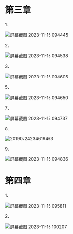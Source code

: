 # 第三章
1、

![屏幕截图 2023-11-15 094445](https://github.com/WangXueFei11/homework/assets/144666483/0dad90c6-1cdb-44f8-8e5e-01e11d309eb5)

2、

![屏幕截图 2023-11-15 094538](https://github.com/WangXueFei11/homework/assets/144666483/da1106e0-4398-4caf-805f-fb3393786041)

3、

![屏幕截图 2023-11-15 094605](https://github.com/WangXueFei11/homework/assets/144666483/45097979-f1ac-4199-865d-1305fe9e29aa)

5、

![屏幕截图 2023-11-15 094650](https://github.com/WangXueFei11/homework/assets/144666483/0c031f02-495b-4573-bd17-6ed4b5002006)

7、

![屏幕截图 2023-11-15 094737](https://github.com/WangXueFei11/homework/assets/144666483/7afc71d7-f46d-4eb9-be25-bc94d62fa7fa)

8、

![20190724234619463](https://github.com/WangXueFei11/homework/assets/144666483/1801b0c8-051b-4c7b-9991-6cd8de66faf9)

9、

![屏幕截图 2023-11-15 094836](https://github.com/WangXueFei11/homework/assets/144666483/f0dc92ea-3563-49a6-823d-1eecb2e59bc8)

# 第四章
1、 

![屏幕截图 2023-11-15 095811](https://github.com/WangXueFei11/homework/assets/144666483/07a8032a-d401-4d31-80c9-4fc17b376df0)

2、 

![屏幕截图 2023-11-15 100207](https://github.com/WangXueFei11/homework/assets/144666483/9ae86d7a-1a22-4000-8ea3-9867d55c2458)
